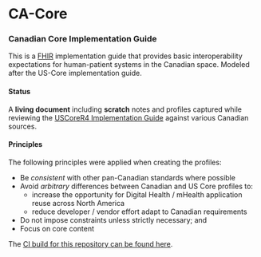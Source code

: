 # CA-Core

### Canadian Core Implementation Guide

This is a [FHIR](http://hl7.org/fhir) implementation guide that provides basic interoperability expectations for human-patient systems in the Canadian space.  Modeled after the US-Core implementation guide.

#### Status

A **living document** including **scratch** notes and profiles captured while reviewing the [USCoreR4 Implementation Guide](http://build.fhir.org/ig/HL7/US-Core-R4/) against various Canadian sources.

#### Principles

The following principles were applied when creating the profiles:

- Be *consistent* with other pan-Canadian standards where possible
- Avoid *arbitrary* differences between Canadian and US Core profiles to:
  - increase the opportunity for Digital Health / mHealth application reuse across North America
  - reduce developer / vendor effort adapt to Canadian requirements
- Do not impose constraints unless strictly necessary; and
- Focus on core content

The [CI build for this repository can be found here](http://build.fhir.org/ig/scratch-fhir-profiles/CA-Scratch/).
